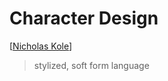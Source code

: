 # Character Design

[[Nicholas Kole]]
> stylized, soft form language

[//begin]: # "Autogenerated link references for markdown compatibility"
[Nicholas Kole]: nicholas-kole.md "Nicholas Kole"
[//end]: # "Autogenerated link references"